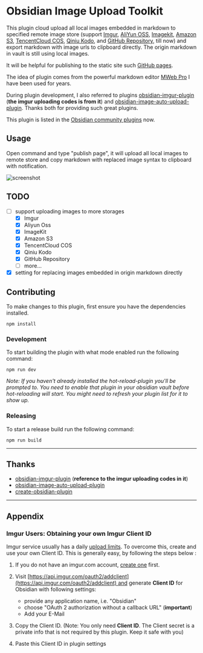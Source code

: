 # Obsidian Image Upload Toolkit

This plugin cloud upload all local images embedded in markdown to specified remote image store
(support [Imgur](https://imgur.com), [AliYun OSS](https://www.alibabacloud.com/product/object-storage-service),
[Imagekit](https://imagekit.io), [Amazon S3](https://aws.amazon.com/s3/),
[TencentCloud COS](https://cloud.tencent.com/product/cos),
[Qiniu Kodo](https://www.qiniu.com/products/kodo),
and [GitHub Repository](https://github.com), till now) and export markdown with image urls to clipboard directly.
The origin markdown in vault is still using local images.

It will be helpful for publishing to the static site such [GitHub pages](https://pages.github.com).

The idea of plugin comes from the powerful markdown editor [MWeb Pro](https://www.mweb.im) I have been used for years.

During plugin development, I also referred to plugins [obsidian-imgur-plugin](https://github.com/gavvvr/obsidian-imgur-plugin)
(**the imgur uploading codes is from it**) and [obsidian-image-auto-upload-plugin](https://github.com/renmu123/obsidian-image-auto-upload-plugin). Thanks both for providing such great plugins.

This plugin is listed in the [Obsidian community plugins](https://obsidian.md/plugins?id=image-upload-toolkit) now.

## Usage

Open command and type "publish page", it will upload all local images to remote store
and copy markdown with replaced image syntax to clipboard with notification.

![screenshot](https://github.com/addozhang/obsidian-image-upload-toolkit/assets/2224492/e190f65e-4f19-44e7-af40-a3f9f13e0e1d)

## TODO

- [ ] support uploading images to more storages
  - [x] Imgur
  - [x] Aliyun Oss
  - [x] ImageKit
  - [x] Amazon S3
  - [x] TencentCloud COS
  - [x] Qiniu Kodo
  - [x] GitHub Repository
  - [ ] more...
- [x] setting for replacing images embedded in origin markdown directly

## Contributing

To make changes to this plugin, first ensure you have the dependencies installed.

```shell
npm install
```

### Development

To start building the plugin with what mode enabled run the following command:

```shell
npm run dev
```

_Note: If you haven't already installed the hot-reload-plugin you'll be prompted to. You need to enable that plugin in your obsidian vault
before hot-reloading will start. You might need to refresh your plugin list for it to show up._

### Releasing

To start a release build run the following command:

```shell
npm run build
```

---

## Thanks

- [obsidian-imgur-plugin](https://github.com/gavvvr/obsidian-imgur-plugin)
(**reference to the imgur uploading codes in it**) 
- [obsidian-image-auto-upload-plugin](https://github.com/renmu123/obsidian-image-auto-upload-plugin)
- [create-obsidian-plugin](https://www.npmjs.com/package/create-obsidian-plugin)

---

## Appendix

### Imgur Users: Obtaining your own Imgur Client ID

Imgur service usually has a daily [upload limits](https://apidocs.imgur.com/#rate-limits). To overcome this, create and use your own Client ID. This is generally easy, by following the steps below :

1. If you do not have an imgur.com account, [create one](https://imgur.com/register) first.

2. Visit [https://api.imgur.com/oauth2/addclient](https://api.imgur.com/oauth2/addclient) and generate **Client ID** for Obsidian with following settings:

   - provide any application name, i.e. "Obsidian"
   - choose "OAuth 2 authorization without a callback URL" (**important**)
   - Add your E-Mail

3. Copy the Client ID. (Note: You only need **Client ID**. The Client secret is a private info that is not required by this plugin. Keep it safe with you)
4. Paste this Client ID in plugin settings
